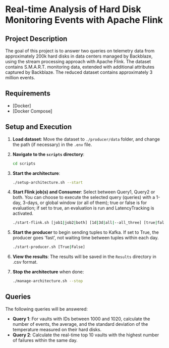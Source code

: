 # Real-time Analysis of Hard Disk Monitoring Events with Apache Flink

## Project Description
The goal of this project is to answer two queries on telemetry data from approximately 200k hard disks in data centers managed by Backblaze, using the stream processing approach with Apache Flink. The dataset contains S.M.A.R.T. monitoring data, extended with additional attributes captured by Backblaze. The reduced dataset contains approximately 3 million events.


## Requirements
- [Docker]
- [Docker Compose]

## Setup and Execution
1. **Load dataset**: Move the dataset to `./producer/data` folder, and change the path (if necessary) in the `.env` file.
   
3. **Navigate to the `scripts` directory**:
    ```sh
    cd scripts
    ```

4. **Start the architecture**:
    ```sh
    ./setup-architecture.sh --start
    ```

5. **Start Flink job(s) and Consumer**:
   Select between Query1, Query2 or both. You can choose to execute the selected query (queries) with a 1-day, 3-days, or global window (or all of them); true or false is for evaluation; if set to true, an evaluation is run and LatencyTracking is activated.
    ```sh
    ./start-flink.sh [job1|job2|both] [1d|3d|all|--all_three] [true|false]
    ```

6. **Start the producer** to begin sending tuples to Kafka. If set to True, the producer goes 'fast', not waiting time between tuples within each day.
    ```sh
    ./start-producer.sh [True|False]
    ```

7. **View the results**:
    The results will be saved in the `Results` directory in .csv format.

8. **Stop the architecture** when done:
    ```sh
    ./manage-architecture.sh --stop
    ```

## Queries
The following queries will be answered:

- **Query 1**: For vaults with IDs between 1000 and 1020, calculate the number of events, the average, and the standard deviation of the temperature measured on their hard disks.
- **Query 2**: Calculate the real-time top 10 vaults with the highest number of failures within the same day.
